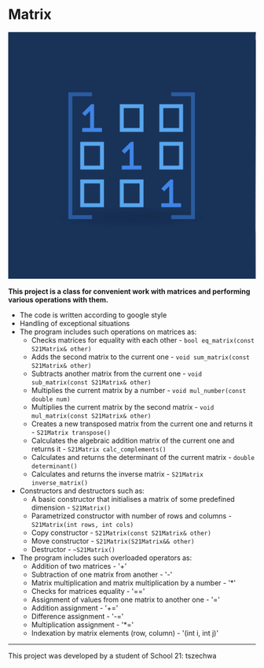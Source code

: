 # Matrix
![MATRIX](./images/matrix.jpeg)

**This project is a class for convenient work with matrices and performing various operations with them.**

* The code is written according to google style
* Handling of exceptional situations
* The program includes such operations on matrices as:
  + Checks matrices for equality with each other - `bool eq_matrix(const S21Matrix& other)`
  + Adds the second matrix to the current one - `void sum_matrix(const S21Matrix& other)`
  + Subtracts another matrix from the current one - `void sub_matrix(const S21Matrix& other)`
  + Multiplies the current matrix by a number - `void mul_number(const double num)`
  + Multiplies the current matrix by the second matrix - `void mul_matrix(const S21Matrix& other)`
  + Creates a new transposed matrix from the current one and returns it - `S21Matrix transpose()`
  + Calculates the algebraic addition matrix of the current one and returns it - `S21Matrix calc_complements()`
  + Calculates and returns the determinant of the current matrix - `double determinant()`
  + Calculates and returns the inverse matrix - `S21Matrix inverse_matrix()`
* Constructors and destructors such as:
  + A basic constructor that initialises a matrix of some predefined dimension - `S21Matrix()`
  + Parametrized constructor with number of rows and columns - `S21Matrix(int rows, int cols)`
  + Copy constructor - `S21Matrix(const S21Matrix& other)`
  + Move constructor - `S21Matrix(S21Matrix&& other)`
  + Destructor - `~S21Matrix()`
* The program includes such overloaded operators as:
  + Addition of two matrices - '+'
  + Subtraction of one matrix from another - '-'
  + Matrix multiplication and matrix multiplication by a number - '*'
  + Checks for matrices equality - '=='
  + Assignment of values from one matrix to another one - '='
  + Addition assignment - '+='
  + Difference assignment - '-='
  + Multiplication assignment - '*='
  + Indexation by matrix elements (row, column) - '(int i, int j)'

***

This project was developed by a student of School 21: tszechwa
